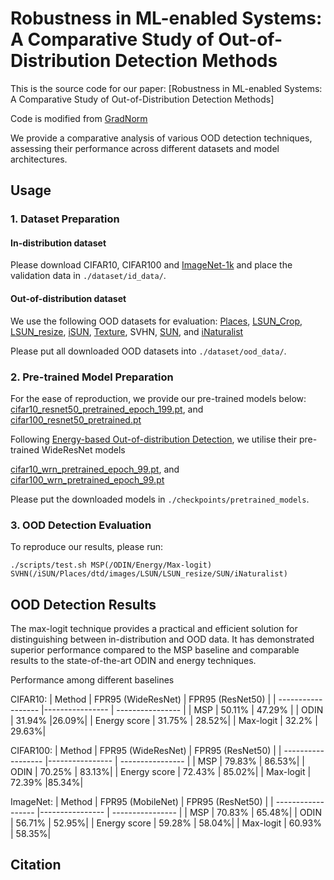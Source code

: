 # Robustness in ML-enabled Systems: A Comparative Study of Out-of-Distribution Detection Methods

This is the source code for our paper:
[Robustness in ML-enabled Systems: A Comparative Study of Out-of-Distribution Detection Methods]

Code is modified from [GradNorm](https://github.com/deeplearning-wisc/gradnorm_ood)

We provide a comparative analysis of various OOD detection techniques, assessing their performance across different datasets and model architectures.

## Usage

### 1. Dataset Preparation

#### In-distribution dataset

Please download CIFAR10, CIFAR100 and [ImageNet-1k](https://www.image-net.org/challenges/LSVRC/2012/index) and place the validation data in `./dataset/id_data/`.  

#### Out-of-distribution dataset

We use the following OOD datasets for evaluation:
[Places](http://places2.csail.mit.edu/download.html), 
[LSUN_Crop](https://www.dropbox.com/s/fhtsw1m3qxlwj6h/LSUN.tar.gz), 
[LSUN_resize](https://www.dropbox.com/s/moqh2wh8696c3yl/LSUN_resize.tar.gz), 
[iSUN](https://www.dropbox.com/s/ssz7qxfqae0cca5/iSUN.tar.gz),
[Texture](https://www.robots.ox.ac.uk/~vgg/data/dtd/), 
SVHN,
[SUN](https://pages.cs.wisc.edu/~huangrui/imagenet_ood_dataset/), and
[iNaturalist](https://pages.cs.wisc.edu/~huangrui/imagenet_ood_dataset/)

Please put all downloaded OOD datasets into `./dataset/ood_data/`.



### 2. Pre-trained Model Preparation

For the ease of reproduction, we provide our pre-trained models below:
[cifar10_resnet50_pretrained_epoch_199.pt](https://drive.google.com/uc?export=download&id=1j8A22fdxFFgLTFZHDEH7eaL9PlLAvuff), and 
[cifar100_resnet50_pretrained.pt](https://drive.google.com/uc?export=download&id=1AVBgzLLuUE-tUcOJuKfaJB9_3hAoJ3Gi)

Following [Energy-based Out-of-distribution Detection](https://arxiv.org/pdf/2010.03759.pdf), we utilise their pre-trained WideResNet models

[cifar10_wrn_pretrained_epoch_99.pt](https://github.com/wetliu/energy_ood/tree/master/CIFAR/snapshots/pretrained), and
[cifar100_wrn_pretrained_epoch_99.pt](https://github.com/wetliu/energy_ood/tree/master/CIFAR/snapshots/pretrained)

Please put the downloaded models in `./checkpoints/pretrained_models`.



### 3. OOD Detection Evaluation

To reproduce our results, please run:
```
./scripts/test.sh MSP(/ODIN/Energy/Max-logit) SVHN(/iSUN/Places/dtd/images/LSUN/LSUN_resize/SUN/iNaturalist)        
```

## OOD Detection Results

The max-logit technique provides a practical and efficient solution for distinguishing between in-distribution and OOD data. It has demonstrated superior performance compared to the MSP baseline and comparable results to the state-of-the-art ODIN and energy techniques.

Performance among different baselines

CIFAR10:
|   Method         |     FPR95 (WideResNet)      | FPR95 (ResNet50)  | 
| ------------------ |---------------- | ---------------- |
| MSP |     50.11%      | 47.29% |
| ODIN |     31.94%      |26.09%|
| Energy score |     31.75%       | 28.52%|
| Max-logit |     32.2%       | 29.63%|

CIFAR100:
|   Method         |     FPR95 (WideResNet)    |  FPR95 (ResNet50)  | 
| ------------------ |---------------- | ---------------- |
| MSP |     79.83%      | 86.53%|
| ODIN |     70.25%      | 83.13%|
| Energy score |     72.43%       |  85.02%|
| Max-logit |     72.39%       |85.34%|

ImageNet:
|   Method         |     FPR95 (MobileNet)    |  FPR95 (ResNet50)  | 
| ------------------ |---------------- | ---------------- |
| MSP |     70.83%      | 65.48%|
| ODIN |    56.71%      | 52.95%|
| Energy score |      59.28%       |  58.04%|
| Max-logit |     60.93%       | 58.35%|


## Citation

